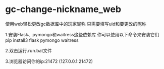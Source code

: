 # gc-change-nickname_web
使用web轻松更改gc数据库中的玩家昵称 只需要填写uid和要更改的昵称

1.安装Flask、pymongo和waitress这些依赖库
你可以使用以下命令来安装它们
pip install3 flask pymongo waitress

2.双击运行.run.bat文件

3.浏览器访问你的ip:21472
(127.0.0.1:21472)
